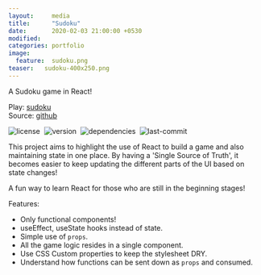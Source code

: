 ```yaml
---
layout:     media
title:      "Sudoku"
date:       2020-02-03 21:00:00 +0530
modified:   
categories: portfolio
image:
  feature:  sudoku.png
teaser:   sudoku-400x250.png
---
```

A Sudoku game in React!

Play: [sudoku](https://raravi.github.io/sudoku/)<br />
Source: [github](https://github.com/raravi/sudoku)

![license](https://img.shields.io/github/license/raravi/sudoku)&nbsp;&nbsp;![version](https://img.shields.io/github/package-json/v/raravi/sudoku)&nbsp;&nbsp;![dependencies](https://img.shields.io/depfu/raravi/sudoku)&nbsp;&nbsp;![last-commit](https://img.shields.io/github/last-commit/raravi/sudoku)

This project aims to highlight the use of React to build a game and also maintaining state in one place. By having a 'Single Source of Truth', it becomes easier to keep updating the different parts of the UI based on state changes!

A fun way to learn React for those who are still in the beginning stages!

Features:

* Only functional components!
* useEffect, useState hooks instead of state.
* Simple use of `props`.
* All the game logic resides in a single component.
* Use CSS Custom properties to keep the stylesheet DRY.
* Understand how functions can be sent down as `props` and consumed.
